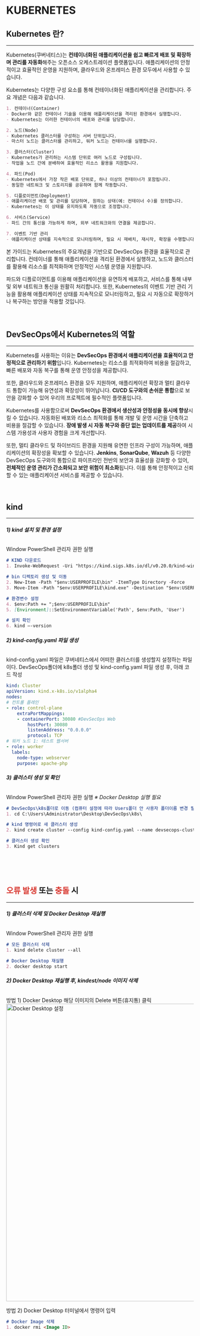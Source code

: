 # KUBERNETES

## Kubernetes 란?
---

Kubernetes(쿠버네티스)는 **컨테이너화된 애플리케이션을 쉽고 빠르게 배포 및 확장하며 관리를 자동화**해주는 오픈소스 오케스트레이션 플랫폼입니다. 애플리케이션의 안정적이고 효율적인 운영을 지원하며, 클라우드와 온프레미스 환경 모두에서 사용할 수 있습니다. 

Kubernetes는 다양한 구성 요소를 통해 컨테이너화된 애플리케이션을 관리합니다. 주요 개념은 다음과 같습니다.
```md
1. 컨테이너(Container)
- Docker와 같은 컨테이너 기술을 이용해 애플리케이션을 격리된 환경에서 실행합니다. 
- Kubernetes는 이러한 컨테이너의 배포와 관리를 담당합니다. 

2. 노드(Node)
- Kubernetes 클러스터를 구성하는 서버 단위입니다.
- 마스터 노드는 클러스터를 관리하고, 워커 노드는 컨테이너를 실행합니다. 

3. 클러스터(Cluster)
- Kubernetes가 관리하는 시스템 단위로 여러 노드로 구성됩니다. 
- 작업을 노드 간에 분배하여 효율적인 리소스 활용을 지원합니다. 

4. 파드(Pod)
- Kubernetes에서 가장 작은 배포 단위로, 하나 이상의 컨테이너가 포함됩니다. 
- 동일한 네트워크 및 스토리지를 공유하며 함께 작동합니다. 

5. 디플로이먼트(Deployment)
- 애플리케이션 배포 및 관리를 담당하며, 원하는 상태(예: 컨테이너 수)를 정의합니다. 
- Kubernetes는 이 상태를 유지하도록 자동으로 조정합니다. 

6. 서비스(Service)
- 파드 간의 통신을 가능하게 하며, 외부 네트워크와의 연결을 제공합니다. 

7. 이벤트 기반 관리 
- 애플리케이션 상태를 지속적으로 모니터링하며, 필요 시 재배치, 재시작, 확장을 수행합니다. 
```
본 가이드는 Kubernetes의 주요개념을 기반으로 DevSecOps 환경을 효율적으로 관리합니다. 컨테이너를 통해 애플리케이션을 격리된 환경에서 실행하고, 노드와 클러스터를 활용해 리소스를 최적화하며 안정적인 시스템 운영을 지원합니다. 

파드와 디플로이먼트를 이용해 애플리케이션을 유연하게 배포하고, 서비스를 통해 내부 및 외부 네트워크 통신을 원활히 처리합니다. 
또한, Kubernetes의 이벤트 기반 관리 기능을 활용해 애플리케이션 상태를 지속적으로 모니터링하고, 필요 시 자동으로 확장하거나 복구하는 방안을 적용할 것입니다. 
<br><br><br>

## DevSecOps에서 Kubernetes의 역할
---

Kubernetes를 사용하는 이유는 **DevSecOps 환경에서 애플리케이션을 효율적이고 안정적으로 관리하기 위함**입니다. Kubernetes는 리소스를 최적화하여 비용을 절감하고, 빠른 배포와 자동 복구를 통해 운영 안정성을 제공합니다. 

또한, 클라우드와 온프레미스 환경을 모두 지원하며, 애플리케이션 확장과 멀티 클라우드 통합이 가능해 유연성과 확장성이 뛰어납니다. **CI/CD 도구와의 손쉬운 통합**으로 보안을 강화할 수 있어 우리의 프로젝트에 필수적인 플랫폼입니다. 

Kubernetes를 사용함으로써 **DevSecOps 환경에서 생산성과 안정성을 동시에 향상**시킬 수 있습니다. 자동화된 배포와 리소스 최적화를 통해 개발 및 운영 시간을 단축하고 비용을 절감할 수 있습니다. **장애 발생 시 자동 복구와 중단 없는 업데이트를 제공**하여 시스템 가용성과 사용자 경험을 크게 개선합니다. 

또한, 멀티 클라우드 및 하이브리드 환경을 지원해 유연한 인프라 구성이 가능하며, 애플리케이션의 확장성을 확보할 수 있습니다. **Jenkins**, **SonarQube**, **Wazuh** 등 다양한 DevSecOps 도구와의 통합으로 파이프라인 전반의 보안과 효율성을 강화할 수 있어, **전체적인 운영 관리가 간소화되고 보안 위험이 최소화**됩니다. 이를 통해 안정적이고 신뢰할 수 있는 애플리케이션 서비스를 제공할 수 있습니다. 
<br><br><br>

## kind
---

###### **1) kind 설치 및 환경 설정**
Window PowerShell 관리자 권한 실행
```md
# KIND 다운로드
1. Invoke-WebRequest -Uri "https://kind.sigs.k8s.io/dl/v0.20.0/kind-windows-amd64" -OutFile "$env:USERPROFILE\kind.exe" 

# bin 디렉토리 생성 및 이동
2. New-Item -Path "$env:USERPROFILE\bin" -ItemType Directory -Force
3. Move-Item -Path "$env:USERPROFILE\kind.exe" -Destination "$env:USERPROFILE\bin"

# 환경변수 설정
4. $env:Path += ";$env:USERPROFILE\bin"
5. [Environment]::SetEnvironmentVariable('Path', $env:Path, 'User')

# 설치 확인
6. kind –-version
```

###### **2) kind-config.yaml 파일 생성**
kind-config.yaml 파일은 쿠버네티스에서 어떠한 클러스터를 생성할지 설정하는 파일이다.
DevSecOps폴더에 k8s폴더 생성 및 kind-config.yaml 파일 생성 후, 아래 코드 작성
```yaml
kind: Cluster
apiVersion: kind.x-k8s.io/v1alpha4
nodes:
# 컨트롤 플레인
- role: control-plane
    extraPortMappings:
    - containerPort: 30080 #DevSecOps Web
        hostPort: 30080
        listenAddress: "0.0.0.0"
        protocol: TCP
# 워커 노드 1: 테스트 웹서버
- role: worker
  labels:
    node-type: webserver
    purpose: apache-php
```

###### **3) 클러스터 생성 및 확인**
Window PowerShell 관리자 권한 실행
*※ Docker Desktop 실행 필요*
```md
# DevSecOps\k8s폴더로 이동 (컴퓨터 설정에 따라 Users폴더 안 사용자 폴더이름 변경 필요)
1. cd C:\Users\Administrator\Desktop\DevSecOps\k8s\

# kind 명령어로 새 클러스터 생성
2. kind create cluster --config kind-config.yaml --name devsecops-cluster

# 클러스터 생성 확인
3. Kind get clusters
```
<br><br><br>

## <font color="#d83931">오류 발생</font> 또는 <font color="#d83931">충돌</font> 시
---

###### **1) 클러스터 삭제 및 Docker Desktop 재실행**
Window PowerShell 관리자 권한 실행
```md
# 모든 클러스터 삭제
1. kind delete cluster --all

# Docker Desktop 재실행
2. docker desktop start
```

###### **2) Docker Desktop 재실행 후, kindest/node 이미지 삭제**
방법 1) Docker Desktop 해당 이미지의 Delete 버튼(휴지통) 클릭
<img src="/DevSecOps.Full-Project/img/4-4.png" alt="Docker Desktop 설정" width="800"> <br>

방법 2) Docker Desktop 터미널에서 명령어 입력
```md
# Docker Image 삭제
1. docker rmi <Image ID>
```